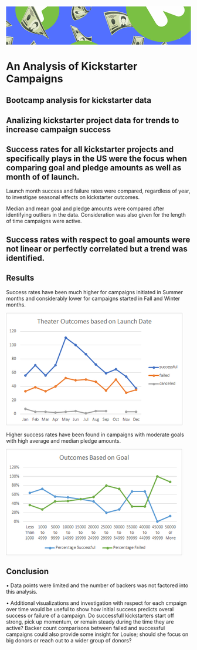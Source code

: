 ![img](https://github.com/Bryan-Corn/kickstarter-analysis/blob/main/Resources/kick.png)
# An Analysis of Kickstarter Campaigns
## Bootcamp analysis for kickstarter data
Analizing kickstarter project data for trends to increase campaign success
---
## Success rates for all kickstarter projects and specifically plays in the US were the focus when comparing goal and pledge amounts as well as month of of launch.
Launch month success and failure rates were compared, regardless of year, to investigae seasonal effects on kickstarter outcomes.

Median and mean goal and pledge amounts were compared after identifying outliers in the data. Consideration was also given for the length of time campaigns were active.

Success rates with respect to goal amounts were not linear or perfectly correlated but a trend was identified.
---
## Results
Success rates have been much higher for campaigns initiated in Summer months and considerably lower for campaigns started in Fall and Winter months.

![image](https://github.com/Bryan-Corn/kickstarter-analysis/blob/main/Resources/Theater_Outcomes_vs_Launch.png)

Higher success rates have been found in campaigns with moderate goals with high average and median pledge amounts.

![image](https://github.com/Bryan-Corn/kickstarter-analysis/blob/main/Resources/Outcomes_vs_Goals.png)

## Conclusion
• Data points were limited and the number of backers was not factored into this analysis.

• Additional visualizations and investigation with respect for each cmpaign over time would be useful to show how initial success predicts overal success or failure of a campaign. Do successfull kickstarters start off strong, pick up momentum, or remain steady during the time they are active? Backer count comparisons between failed and successful campaigns could also provide some insight for Louise; should she focus on big donors or reach out to a wider group of donors?
